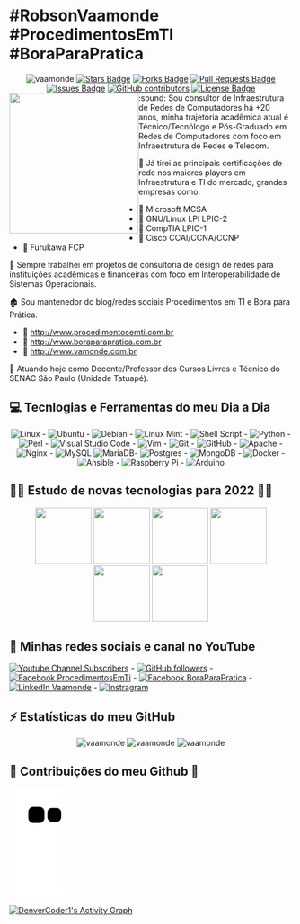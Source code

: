 # #RobsonVaamonde #ProcedimentosEmTI #BoraParaPratica
<div align="center">
<img src="https://komarev.com/ghpvc/?username=vaamonde&label=Profile%20views&color=0e75b6&style=flat" alt="vaamonde"/>
<a href="https://github.com/vaamonde/vaamonde/stargazers"><img src="https://img.shields.io/github/stars/vaamonde/vaamonde" alt="Stars Badge"/></a>
<a href="https://github.com/vaamonde/vaamonde/network/members"><img src="https://img.shields.io/github/forks/vaamonde/vaamonde" alt="Forks Badge"/></a>
<a href="https://github.com/vaamonde/vaamonde/pulls"><img src="https://img.shields.io/github/issues-pr/vaamonde/vaamonde" alt="Pull Requests Badge"/></a>
<a href="https://github.com/vaamonde/vaamonde/issues"><img src="https://img.shields.io/github/issues/vaamonde/vaamonde" alt="Issues Badge"/></a>
<a href="https://github.com/vaamonde/vaamonde/graphs/contributors"><img alt="GitHub contributors" src="https://img.shields.io/github/contributors/vaamonde/vaamonde?color=2b9348"></a>
<a href="https://github.com/vaamonde/vaamonde/blob/main/LICENSE"><img src="https://img.shields.io/github/license/vaamonde/vaamonde?color=2b9348" alt="License Badge"/></a>
</div>

<img align="left" width="230" height="250" src="https://github.com/vaamonde/vaamonde/blob/main/vaamonde.png">
:sound: Sou consultor de Infraestrutura de Redes de Computadores há +20 anos, minha trajetória acadêmica atual é Técnico/Tecnólogo e Pós-Graduado em Redes de Computadores com foco em Infraestrutura de Redes e Telecom. 

:satellite: Já tirei as principais certificações de rede nos maiores players em Infraestrutura e TI do mercado, grandes empresas como:
- :rocket: Microsoft MCSA
- :rocket: GNU/Linux LPI LPIC-2
- :rocket: CompTIA LPIC-1
- :rocket: Cisco CCAI/CCNA/CCNP
- :rocket: Furukawa FCP

:office: Sempre trabalhei em projetos de consultoria de design de redes para instituições acadêmicas e financeiras com foco em Interoperabilidade de Sistemas Operacionais.

:house: Sou mantenedor do blog/redes sociais Procedimentos em TI e Bora para Prática. 
- :penguin: http://www.procedimentosemti.com.br
- :penguin: http://www.boraparapratica.com.br
- :penguin: http://www.vamonde.com.br

:school: Atuando hoje como Docente/Professor dos Cursos Livres e Técnico do SENAC São Paulo (Unidade Tatuapé).

## 💻 Tecnlogias e Ferramentas do meu Dia a Dia
<div align="center">
<img alt="Linux" src="https://img.shields.io/badge/Linux-FCC624?style=for-the-badge&logo=linux&logoColor=black" /> - <img alt="Ubuntu" src="https://img.shields.io/badge/Ubuntu-E95420?style=for-the-badge&logo=ubuntu&logoColor=white" /> - <img alt="Debian" src="https://img.shields.io/badge/Debian-D70A53?style=for-the-badge&logo=debian&logoColor=white" /> - <img alt="Linux Mint" src="https://img.shields.io/badge/Linux_Mint-87CF3E?style=for-the-badge&logo=linux-mint&logoColor=white" /> - <img alt="Shell Script" src="https://img.shields.io/badge/shell_script-%23121011.svg?style=for-the-badge&logo=gnu-bash&logoColor=white"/> - <img alt="Python" src="https://img.shields.io/badge/python-%2314354C.svg?style=for-the-badge&logo=python&logoColor=white"/> - <img alt="Perl" src="https://img.shields.io/badge/perl-%2339457E.svg?style=for-the-badge&logo=perl&logoColor=white"/> - <img alt="Visual Studio Code" src="https://img.shields.io/badge/VisualStudioCode-0078d7.svg?style=for-the-badge&logo=visual-studio-code&logoColor=white"/> - <img alt="Vim" src="https://img.shields.io/badge/VIM-%2311AB00.svg?style=for-the-badge&logo=vim&logoColor=white"/> - <img alt="Git" src="https://img.shields.io/badge/git-%23F05033.svg?style=for-the-badge&logo=git&logoColor=white"/> - <img alt="GitHub" src="https://img.shields.io/badge/github-%23121011.svg?style=for-the-badge&logo=github&logoColor=white"/> - <img alt="Apache" src="https://img.shields.io/badge/apache-%23D42029.svg?style=for-the-badge&logo=apache&logoColor=white"/> - <img alt="Nginx" src="https://img.shields.io/badge/nginx-%23009639.svg?style=for-the-badge&logo=nginx&logoColor=white"/> - <img alt="MySQL" src="https://img.shields.io/badge/mysql-%2300f.svg?style=for-the-badge&logo=mysql&logoColor=white"/> <img alt="MariaDB" src="https://img.shields.io/badge/MariaDB-003545?style=for-the-badge&logo=mariadb&logoColor=white" />- <img alt="Postgres" src ="https://img.shields.io/badge/postgres-%23316192.svg?style=for-the-badge&logo=postgresql&logoColor=white"/> - <img alt="MongoDB" src ="https://img.shields.io/badge/MongoDB-%234ea94b.svg?style=for-the-badge&logo=mongodb&logoColor=white"/> - <img alt="Docker" src="https://img.shields.io/badge/docker-%230db7ed.svg?style=for-the-badge&logo=docker&logoColor=white"/> - <img alt="Ansible" src="https://img.shields.io/badge/ansible-%231A1918.svg?style=for-the-badge&logo=ansible&logoColor=white"/> - <img alt="Raspberry Pi" src="https://img.shields.io/badge/-RaspberryPi-C51A4A?style=for-the-badge&logo=Raspberry-Pi"/> - <img alt="Arduino" src="https://img.shields.io/badge/-Arduino-00979D?style=for-the-badge&logo=Arduino&logoColor=white"/>
</div>

## :muscle::muscle: Estudo de novas tecnologias para 2022 :muscle::muscle:
<div align="center">
<img src="https://cdn.jsdelivr.net/gh/devicons/devicon/icons/docker/docker-original-wordmark.svg" width="100" height="100" /> <img src="https://cdn.jsdelivr.net/gh/devicons/devicon/icons/kubernetes/kubernetes-plain-wordmark.svg" width="100" height="100" /> <img src="https://cdn.jsdelivr.net/gh/devicons/devicon/icons/gitlab/gitlab-original-wordmark.svg" width="100" height="100" /> <img src="https://cdn.jsdelivr.net/gh/devicons/devicon/icons/jenkins/jenkins-original.svg" width="100" height="100" /> <img src="https://cdn.jsdelivr.net/gh/devicons/devicon/icons/python/python-original-wordmark.svg" width="100" height="100" /> <img src="https://cdn.jsdelivr.net/gh/devicons/devicon/icons/vagrant/vagrant-original.svg" width="100" height="100" />
</div>

## 🚀 Minhas redes sociais e canal no YouTube
[![Youtube Channel Subscribers](https://img.shields.io/youtube/channel/subscribers/UC-zMoZSD3tDQLEuPYJtL0hw?label=YOUTUBE&logo=youtube&style=for-the-badge&logoColor=red)](https://youtube.com/boraparapratica) - [![GitHub followers](https://img.shields.io/github/followers/vaamonde?label=GitHub&logo=Github&style=for-the-badge)](https://github.com/vaamonde/) - [![Facebook ProcedimentosEmTi](https://img.shields.io/badge/Facebook-1877F2?style=for-the-badge&logo=ProcedimentosEmTi&logoColor=white)](https://www.facebook.com/ProcedimentosEmTi) - [![Facebook BoraParaPratica](https://img.shields.io/badge/Facebook-1877F2?style=for-the-badge&logo=BoraParaPratica&logoColor=white)](https://www.facebook.com/boraparapratica) - [![LinkedIn Vaamonde](https://img.shields.io/badge/LinkedIn-0077B5?style=for-the-badge&logo=linkedin&logoColor=white)](https://www.linkedin.com/in/robson-vaamonde-0b029028/) - [![Instragram](https://img.shields.io/badge/Instagram-E4405F?style=for-the-badge&logo=instagram&logoColor=white)](https://www.instagram.com/procedimentoem/)

## ⚡ Estatísticas do meu GitHub
<div align="center">
<img src="https://github-readme-stats.vercel.app/api/top-langs?username=vaamonde&show_icons=true&theme=dark&locale=en&layout=compact" alt="vaamonde"/>
<img src="https://github-readme-stats.vercel.app/api?username=vaamonde&show_icons=true&theme=dark&locale=en" alt="vaamonde"/>
<img src="https://github-readme-streak-stats.herokuapp.com/?user=vaamonde&theme=dark" alt="vaamonde"/>
</div>

## :snake: Contribuições do meu Github :snake:
![](https://github.com/vaamonde/vaamonde/blob/output/github-contribution-grid-snake.svg)

<a href="https://activity-graph.herokuapp.com/graph?username=vaamonde"><img alt="DenverCoder1's Activity Graph" src="https://activity-graph.herokuapp.com/graph?username=vaamonde&bg_color=1F222E&color=F8D866&line=F85D7F&point=FFFFFF&hide_border=true" /></a>

